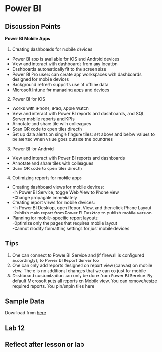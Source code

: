 # Power BI

## Discussion Points
#### Power BI Mobile Apps
1. Creating dashboards for mobile devices  
- Power BI app is available for iOS and Android devices  
- View and interact with dashboards from any location  
- Dashboards automatically fit to the screen size  
- Power BI Pro users can create app workspaces with dashboards designed for mobile devices  
- Background refresh supports use of offline data  
- Microsoft Intune for managing apps and devices  
2. Power BI for iOS  
- Works with iPhone, iPad, Apple Watch  
- View and interact with Power BI reports and dashboards, and SQL Server mobile reports and KPIs  
- Annotate and share tile with colleagues  
- Scan QR code to open tiles directly  
- Set up data alerts on single fingure tiles: set above and below values to be alerted when value goes outside the boundries  
3. Power BI for Android  
- View and interact with Power BI reports and dashboards  
- Annotate and share tiles with colleagues  
- Scan QR code to open tiles directly  
4. Optimizing reports for mobile apps  
- Creating dashboard views for mobile devices:  
-In Power BI Service, toggle Web View to Phone view  
-Change propagate immediately  
- Creating report views for mobile devices:  
-In Power BI Desktop, open Report View, and then click Phone Layout  
-Publish main report from Power BI Desktop to publish mobile version  
- Planning for mobile-specific report layouts:  
-Optimize only the pages that requirea mobile layout  
-Cannot modify formatting settings for just mobile devices 

## Tips
1. One can connect to Power BI Service and (if firewall is configured accordingly), to Power BI Report Server too  
2. One can only add reports designed on report view (canvas) on mobile view. There is no additional changes that we can do just for mobile  
3. Dashboard customization can only be done from Power BI Service. By default Microsoft puts all reports on Mobile view. You can remove/resize required reports. You pin/unpin tiles here  



## Sample Data
Download from [here](https://docs.microsoft.com/en-us/power-bi/create-reports/sample-datasets)

## Lab 12


## Reflect after lesson or lab


